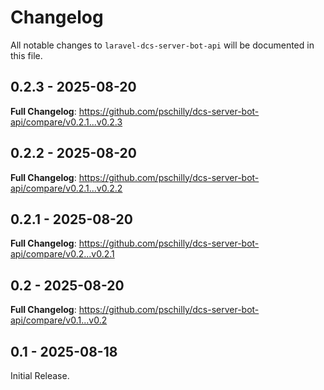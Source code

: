 # Changelog

All notable changes to `laravel-dcs-server-bot-api` will be documented in this file.

## 0.2.3 - 2025-08-20

**Full Changelog**: https://github.com/pschilly/dcs-server-bot-api/compare/v0.2.1...v0.2.3

## 0.2.2 - 2025-08-20

**Full Changelog**: https://github.com/pschilly/dcs-server-bot-api/compare/v0.2.1...v0.2.2

## 0.2.1 - 2025-08-20

**Full Changelog**: https://github.com/pschilly/dcs-server-bot-api/compare/v0.2...v0.2.1

## 0.2 - 2025-08-20

**Full Changelog**: https://github.com/pschilly/dcs-server-bot-api/compare/v0.1...v0.2

## 0.1 - 2025-08-18

Initial Release.
